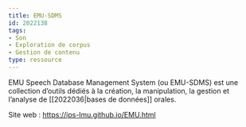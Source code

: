 ```yaml
---
title: EMU-SDMS
id: 2022138
tags:
- Son
- Exploration de corpus
- Gestion de contenu
type: ressource
---
```


EMU Speech Database Management System (ou EMU-SDMS) est une collection d’outils dédiés à la création, la manipulation, la gestion et l’analyse de [[2022036|bases de données]] orales.

Site web : <https://ips-lmu.github.io/EMU.html>


